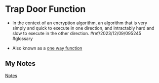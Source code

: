 # Trap Door Function
- In the context of an encryption algorithm, an algorithm that is very simply and quick to execute in one direction, and intractably hard and slow to execute in the other direction. #ref/2023/12/09/095245 #glossary

- Also known as a [one way function](one-way-function.md)
## My Notes
[Notes](mynotes/trap-door-function-notes.md)
